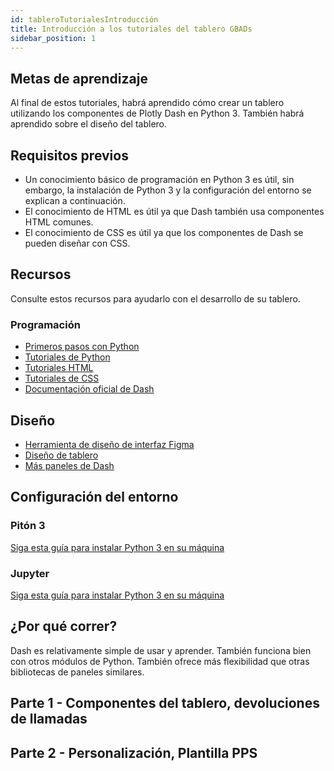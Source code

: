 ```yaml
---
id: tableroTutorialesIntroducción
title: Introducción a los tutoriales del tablero GBADs
sidebar_position: 1
---
```


## Metas de aprendizaje
Al final de estos tutoriales, habrá aprendido cómo crear un tablero utilizando los componentes de Plotly Dash en Python 3. También habrá aprendido sobre el diseño del tablero.
## Requisitos previos
<ul>
<li>Un conocimiento básico de programación en Python 3 es útil, sin embargo, la instalación de Python 3 y la configuración del entorno se explican a continuación.</li>
<li>El conocimiento de HTML es útil ya que Dash también usa componentes HTML comunes.</li>
<li>El conocimiento de CSS es útil ya que los componentes de Dash se pueden diseñar con CSS.</li>
</ul>

## Recursos
Consulte estos recursos para ayudarlo con el desarrollo de su tablero.
### Programación
<ul>
<li><a href="https://www.python.org/about/gettingstarted/">Primeros pasos con Python</a></li>
<li><a href="https://www.w3schools.com/python/">Tutoriales de Python</a></li>
<li><a href="https://www.w3schools.com/html/">Tutoriales HTML</a></li>
<li><a href="https://www.w3schools.com/css/">Tutoriales de CSS</a></li>
<li><a href="https://dash.plotly.com/">Documentación oficial de Dash</a></li>
</ul>

## Diseño

<ul>
<li><a href="https://www.figma.com/">Herramienta de diseño de interfaz Figma</a></li>
<li><a href="https://medium.muz.li/10-rules-of-dashboard-design-f1a4123028a2">Diseño de tablero</a></li>
<li><a href="https://dash.gallery/Portal/">Más paneles de Dash</a></li>
</ul>





## Configuración del entorno
### Pitón 3
<a href="https://realpython.com/installing-python/">Siga esta guía para instalar Python 3 en su máquina</a>

### Jupyter
<a href="https://realpython.com/installing-python/">Siga esta guía para instalar Python 3 en su máquina</a>

## ¿Por qué correr?
Dash es relativamente simple de usar y aprender. También funciona bien con otros módulos de Python. También ofrece más flexibilidad que otras bibliotecas de paneles similares.
## Parte 1 - Componentes del tablero, devoluciones de llamadas
## Parte 2 - Personalización, Plantilla PPS

